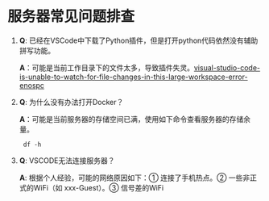# 服务器常见问题排查
  1. **Q**: 已经在VSCode中下载了Python插件，但是打开python代码依然没有辅助拼写功能。
     
     **A**：可能是当前工作目录下的文件太多，导致插件失灵。[visual-studio-code-is-unable-to-watch-for-file-changes-in-this-large-workspace-error-enospc](https://code.visualstudio.com/docs/setup/linux#_visual-studio-code-is-unable-to-watch-for-file-changes-in-this-large-workspace-error-enospc)
 
  2. **Q**: 为什么没有办法打开Docker？
     
     **A**：可能是当前服务器的存储空间已满，使用如下命令查看服务器的存储余量。
     
          df -h
          
  3. **Q**: VSCODE无法连接服务器？ 

     **A**: 根据个人经验，可能的网络原因如下：① 连接了手机热点。② 一些非正式的WiFi（如 xxx-Guest）。③ 信号差的WiFi

